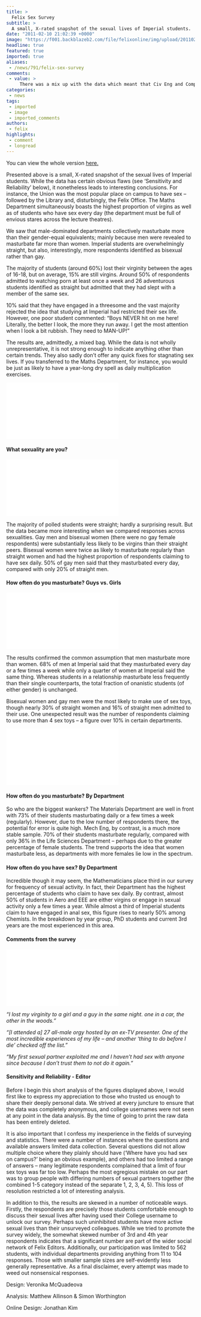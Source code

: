```yaml
---
title: >
  Felix Sex Survey
subtitle: >
  A small, X-rated snapshot of the sexual lives of Imperial students.
date: "2011-02-10 21:02:39 +0000"
image: "https://f001.backblazeb2.com/file/felixonline/img/upload/201102102059-jk708-SexSurve.jpg"
headline: true
featured: true
imported: true
aliases:
 - /news/791/felix-sex-survey
comments:
 - value: >
     There was a mix up with the data which meant that Civ Eng and Computing were combined. Sorry, Civ Eng and Computing.,Pity you didn't find space for an amusingly shaped sex toy infographic. Were the data not conducive to that sort of thing?,Sorry guys, but Civ. Eng. and Comp. Sci. got combined together in the database so there's literally no way of telling them apart. If only we'd had a few more Comp. Sci's on board... :P,I think we should have one a term to see which term imperial student get laid in the most. And also because I loved doing data analysis waay too much. ,No computing department results?,Could you print computing results separately in the next issue? We really wanna know! ;o),Any more info the answers to the "where on campus have you had sex" question?,Thanks for sharing. What a pleaurse to read!
categories:
 - news
tags:
 - imported
 - image
 - imported_comments
authors:
 - felix
highlights:
 - comment
 - longread
---
```


You can view the whole version [here.](http://www.felixonline.co.uk/img/sexsurvey/Felix%20Sex%20Survey.jpg)

Presented above is a small, X-rated snapshot of the sexual lives of Imperial students. While the data has certain obvious flaws (see ‘Sensitivity and Reliability’ below), it nonetheless leads to interesting conclusions. For instance, the Union was the most popular place on campus to have sex – followed by the Library and, disturbingly, the Felix Office. The Maths Department simultaneously boasts the highest proportion of virgins as well as of students who have sex every day (the department must be full of envious stares across the lecture theatres).

We saw that male-dominated departments collectively masturbate more than their gender-equal equivalents; mainly because men were revealed to masturbate far more than women. Imperial students are overwhelmingly straight, but also, interestingly, more respondents identified as bisexual rather than gay.

The majority of students (around 60%) lost their virginity between the ages of 16-18, but on average, 15% are still virgins. Around 50% of respondents admitted to watching porn at least once a week and 26 adventurous students identified as straight but admitted that they had slept with a member of the same sex.

10% said that they have engaged in a threesome and the vast majority rejected the idea that studying at Imperial had restricted their sex life. However, one poor student commented: “Boys NEVER hit on me here! Literally, the better I look, the more they run away. I get the most attention when I look a bit rubbish. They need to MAN-UP!”

The results are, admittedly, a mixed bag. While the data is not wholly unrepresentative, it is not strong enough to indicate anything other than certain trends. They also sadly don’t offer any quick fixes for stagnating sex lives. If you transferred to the Maths Department, for instance, you would be just as likely to have a year-long dry spell as daily multiplication exercises.

![](inc/timthumb.php?src=../img/sexsurvey/cherry2.jpg&w=640px&zc=1)

#### What sexuality are you?

![](inc/timthumb.php?src=../img/sexsurvey/sexuality.jpg&w=640px&zc=1)

The majority of polled students were straight; hardly a surprising result. But the data became more interesting when we compared responses across sexualities. Gay men and bisexual women (there were no gay female respondents) were substantially less likely to be virgins than their straight peers. Bisexual women were twice as likely to masturbate regularly than straight women and had the highest proportion of respondents claiming to have sex daily. 50% of gay men said that they masturbated every day, compared with only 20% of straight men.

#### How often do you masturbate? Guys vs. Girls

![](inc/timthumb.php?src=../img/sexsurvey/masturbate.jpg&w=640px&zc=1)

The results confirmed the common assumption that men masturbate more than women. 68% of men at Imperial said that they masturbated every day or a few times a week while only a quarter of women at Imperial said the same thing. Whereas students in a relationship masturbate less frequently than their single counterparts, the total fraction of onanistic students (of either gender) is unchanged.

Bisexual women and gay men were the most likely to make use of sex toys, though nearly 30% of straight women and 16% of straight men admitted to their use. One unexpected result was the number of respondents claiming to use more than 4 sex toys – a figure over 10% in certain departments.

![](inc/timthumb.php?src=../img/sexsurvey/department.jpg&w=640px&zc=1)

#### How often do you masturbate? By Department

So who are the biggest wankers? The Materials Department are well in front with 73% of their students masturbating daily or a few times a week (regularly). However, due to the low number of respondents there, the potential for error is quite high. Mech Eng, by contrast, is a much more stable sample. 70% of their students masturbate regularly, compared with only 36% in the Life Sciences Department – perhaps due to the greater percentage of female students. The trend supports the idea that women masturbate less, as departments with more females lie low in the spectrum.

#### How often do you have sex? By Department

Incredible though it may seem, the Mathematicians place third in our survey for frequency of sexual activity. In fact, their Department has the highest percentage of students who claim to have sex daily. By contrast, almost 50% of students in Aero and EEE are either virgins or engage in sexual activity only a few times a year. While almost a third of Imperial students claim to have engaged in anal sex, this figure rises to nearly 50% among Chemists. In the breakdown by year group, PhD students and current 3rd years are the most experienced in this area.

#### Comments from the survey

![](inc/timthumb.php?src=../img/sexsurvey/sti.jpg&w=640px&zc=1)

_“I lost my virginity to a girl and a guy in the same night. one in a car, the other in the woods.”_

_“[I attended a] 27 all-male orgy hosted by an ex-TV presenter. One of the most incredible experiences of my life – and another ‘thing to do before I die’ checked off the list.”_

_“My first sexual partner exploited me and I haven’t had sex with anyone since because I don’t trust them to not do it again.”_

#### Sensitivity and Reliability - Editor

Before I begin this short analysis of the figures displayed above, I would first like to express my appreciation to those who trusted us enough to share their deeply personal data. We strived at every juncture to ensure that the data was completely anonymous, and college usernames were not seen at any point in the data analysis. By the time of going to print the raw data has been entirely deleted.

It is also important that I confess my inexperience in the fields of surveying and statistics. There were a number of instances where the questions and available answers limited data collection. Several questions did not allow multiple choice where they plainly should have (‘Where have you had sex on campus?’ being an obvious example), and others had too limited a range of answers – many legitimate respondents complained that a limit of four sex toys was far too low. Perhaps the most egregious mistake on our part was to group people with differing numbers of sexual partners together (the combined 1-5 category instead of the separate 1, 2, 3, 4, 5). This loss of resolution restricted a lot of interesting analysis.

In addition to this, the results are skewed in a number of noticeable ways. Firstly, the respondents are precisely those students comfortable enough to discuss their sexual lives after having used their College username to unlock our survey. Perhaps such uninhibited students have more active sexual lives than their unsurveyed colleagues. While we tried to promote the survey widely, the somewhat skewed number of 3rd and 4th year respondents indicates that a significant number are part of the wider social network of Felix Editors. Additionally, our participation was limited to 562 students, with individual departments providing anything from 11 to 104 responses. Those with smaller sample sizes are self-evidently less generally representative. As a final disclaimer, every attempt was made to weed out nonsensical responses.

Design: Veronika McQuadeova

Analysis: Matthew Allinson & Simon Worthington

Online Design: Jonathan Kim
